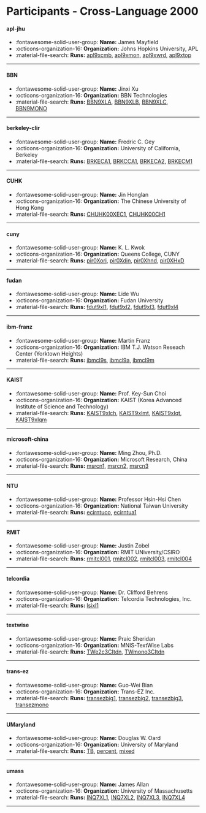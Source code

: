 # Participants - Cross-Language 2000 

#### apl-jhu
 - :fontawesome-solid-user-group: **Name:** James Mayfield
 - :octicons-organization-16: **Organization:** Johns Hopkins University, APL
 - :material-file-search: **Runs:** [apl9xcmb](./runs.md#apl9xcmb), [apl9xmon](./runs.md#apl9xmon), [apl9xwrd](./runs.md#apl9xwrd), [apl9xtop](./runs.md#apl9xtop) 

---
#### BBN
 - :fontawesome-solid-user-group: **Name:** Jinxi Xu
 - :octicons-organization-16: **Organization:** BBN Technologies
 - :material-file-search: **Runs:** [BBN9XLA](./runs.md#bbn9xla), [BBN9XLB](./runs.md#bbn9xlb), [BBN9XLC](./runs.md#bbn9xlc), [BBN9MONO](./runs.md#bbn9mono) 

---
#### berkeley-clir
 - :fontawesome-solid-user-group: **Name:** Fredric C. Gey
 - :octicons-organization-16: **Organization:** University of California, Berkeley
 - :material-file-search: **Runs:** [BRKECA1](./runs.md#brkeca1), [BRKCCA1](./runs.md#brkcca1), [BRKECA2](./runs.md#brkeca2), [BRKECM1](./runs.md#brkecm1) 

---
#### CUHK
 - :fontawesome-solid-user-group: **Name:** Jin Honglan
 - :octicons-organization-16: **Organization:** The Chinese University of Hong Kong
 - :material-file-search: **Runs:** [CHUHK00XEC1](./runs.md#chuhk00xec1), [CHUHK00CH1](./runs.md#chuhk00ch1) 

---
#### cuny
 - :fontawesome-solid-user-group: **Name:** K. L. Kwok
 - :octicons-organization-16: **Organization:** Queens College, CUNY
 - :material-file-search: **Runs:** [pir0Xori](./runs.md#pir0xori), [pir0Xdin](./runs.md#pir0xdin), [pir0Xhnd](./runs.md#pir0xhnd), [pir0XHxD](./runs.md#pir0xhxd) 

---
#### fudan
 - :fontawesome-solid-user-group: **Name:** Lide Wu
 - :octicons-organization-16: **Organization:** Fudan University
 - :material-file-search: **Runs:** [fdut9xl1](./runs.md#fdut9xl1), [fdut9xl2](./runs.md#fdut9xl2), [fdut9xl3](./runs.md#fdut9xl3), [fdut9xl4](./runs.md#fdut9xl4) 

---
#### ibm-franz
 - :fontawesome-solid-user-group: **Name:** Martin Franz
 - :octicons-organization-16: **Organization:** IBM T.J. Watson Reseach Center (Yorktown Heights)
 - :material-file-search: **Runs:** [ibmcl9s](./runs.md#ibmcl9s), [ibmcl9a](./runs.md#ibmcl9a), [ibmcl9m](./runs.md#ibmcl9m) 

---
#### KAIST
 - :fontawesome-solid-user-group: **Name:** Prof. Key-Sun Choi
 - :octicons-organization-16: **Organization:** KAIST (Korea Advanced Institute of Science and Technology)
 - :material-file-search: **Runs:** [KAIST9xlch](./runs.md#kaist9xlch), [KAIST9xlmt](./runs.md#kaist9xlmt), [KAIST9xlqt](./runs.md#kaist9xlqt), [KAIST9xlqm](./runs.md#kaist9xlqm) 

---
#### microsoft-china
 - :fontawesome-solid-user-group: **Name:** Ming Zhou, Ph.D.
 - :octicons-organization-16: **Organization:** Microsoft Research, China
 - :material-file-search: **Runs:** [msrcn1](./runs.md#msrcn1), [msrcn2](./runs.md#msrcn2), [msrcn3](./runs.md#msrcn3) 

---
#### NTU
 - :fontawesome-solid-user-group: **Name:** Professor Hsin-Hsi Chen
 - :octicons-organization-16: **Organization:** National Taiwan University
 - :material-file-search: **Runs:** [ecirntuco](./runs.md#ecirntuco), [ecirntua1](./runs.md#ecirntua1) 

---
#### RMIT
 - :fontawesome-solid-user-group: **Name:** Justin Zobel
 - :octicons-organization-16: **Organization:** RMIT UNiversity/CSIRO
 - :material-file-search: **Runs:** [rmitcl001](./runs.md#rmitcl001), [rmitcl002](./runs.md#rmitcl002), [rmitcl003](./runs.md#rmitcl003), [rmitcl004](./runs.md#rmitcl004) 

---
#### telcordia
 - :fontawesome-solid-user-group: **Name:** Dr. Clifford Behrens
 - :octicons-organization-16: **Organization:** Telcordia Technologies, Inc.
 - :material-file-search: **Runs:** [lsixl1](./runs.md#lsixl1) 

---
#### textwise
 - :fontawesome-solid-user-group: **Name:** Praic Sheridan
 - :octicons-organization-16: **Organization:** MNIS-TextWise Labs
 - :material-file-search: **Runs:** [TWe2c3CItdn](./runs.md#twe2c3citdn), [TWmono3CItdn](./runs.md#twmono3citdn) 

---
#### trans-ez
 - :fontawesome-solid-user-group: **Name:** Guo-Wei Bian
 - :octicons-organization-16: **Organization:** Trans-EZ Inc.
 - :material-file-search: **Runs:** [transezbig1](./runs.md#transezbig1), [transezbig2](./runs.md#transezbig2), [transezbig3](./runs.md#transezbig3), [transezmono](./runs.md#transezmono) 

---
#### UMaryland
 - :fontawesome-solid-user-group: **Name:** Douglas W. Oard
 - :octicons-organization-16: **Organization:** University of Maryland
 - :material-file-search: **Runs:** [TB](./runs.md#tb), [percent](./runs.md#percent), [mixed](./runs.md#mixed) 

---
#### umass
 - :fontawesome-solid-user-group: **Name:** James Allan
 - :octicons-organization-16: **Organization:** University of Massachusetts
 - :material-file-search: **Runs:** [INQ7XL1](./runs.md#inq7xl1), [INQ7XL2](./runs.md#inq7xl2), [INQ7XL3](./runs.md#inq7xl3), [INQ7XL4](./runs.md#inq7xl4) 

---
